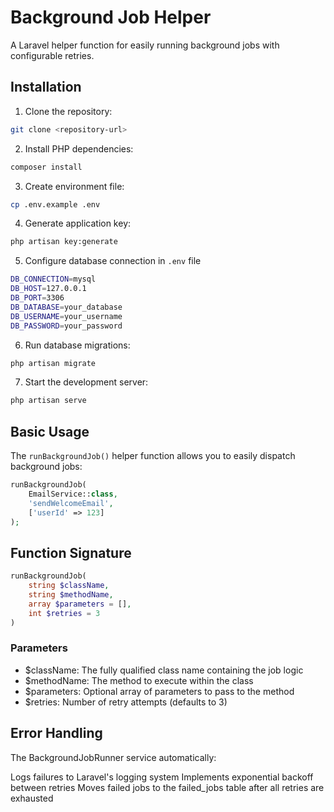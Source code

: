 # Background Job Helper

A Laravel helper function for easily running background jobs with configurable retries.

## Installation

1. Clone the repository:
```bash
git clone <repository-url>
```

2. Install PHP dependencies:
```bash
composer install
```

3. Create environment file:
```bash
cp .env.example .env
```

4. Generate application key:
```bash
php artisan key:generate
```

5. Configure database connection in `.env` file
```bash
DB_CONNECTION=mysql
DB_HOST=127.0.0.1
DB_PORT=3306
DB_DATABASE=your_database
DB_USERNAME=your_username
DB_PASSWORD=your_password
```

6. Run database migrations:
```bash
php artisan migrate
```

7. Start the development server:
```bash
php artisan serve
```

## Basic Usage

The `runBackgroundJob()` helper function allows you to easily dispatch background jobs:

```php
runBackgroundJob(
    EmailService::class,
    'sendWelcomeEmail', 
    ['userId' => 123]
);
```

## Function Signature
```php
runBackgroundJob(
    string $className,
    string $methodName, 
    array $parameters = [],
    int $retries = 3
)
```
### Parameters

- $className: The fully qualified class name containing the job logic
- $methodName: The method to execute within the class
- $parameters: Optional array of parameters to pass to the method
- $retries: Number of retry attempts (defaults to 3)

## Error Handling
The BackgroundJobRunner service automatically:

Logs failures to Laravel's logging system
Implements exponential backoff between retries
Moves failed jobs to the failed_jobs table after all retries are exhausted
